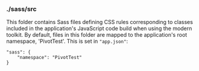 ### ./sass/src

This folder contains Sass files defining CSS rules corresponding to classes
included in the application's JavaScript code build when using the modern toolkit.
By default, files in this folder are mapped to the application's root namespace, 'PivotTest'.
This is set in `"app.json"`:

    "sass": {
        "namespace": "PivotTest"
    }